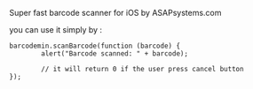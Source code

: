 Super fast barcode scanner for iOS by ASAPsystems.com

you can use it simply by :

    barcodemin.scanBarcode(function (barcode) {
            alert("Barcode scanned: " + barcode);

            // it will return 0 if the user press cancel button
    });